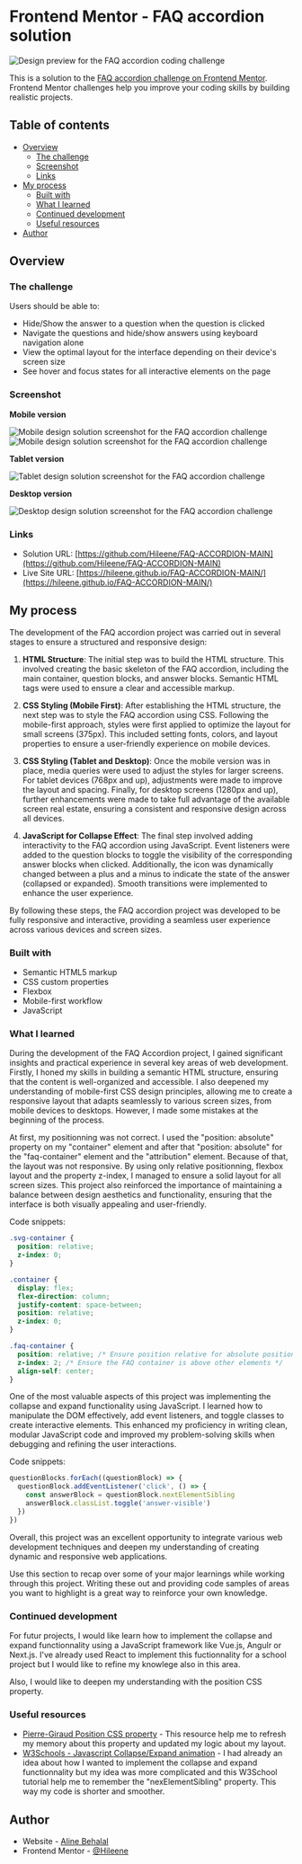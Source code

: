 # Frontend Mentor - FAQ accordion solution

![Design preview for the FAQ accordion coding challenge ](./design/desktop-preview.jpg)

This is a solution to the [FAQ accordion challenge on Frontend Mentor](https://www.frontendmentor.io/challenges/faq-accordion-wyfFdeBwBz). Frontend Mentor challenges help you improve your coding skills by building realistic projects.

## Table of contents

- [Overview](#overview)
  - [The challenge](#the-challenge)
  - [Screenshot](#screenshot)
  - [Links](#links)
- [My process](#my-process)
  - [Built with](#built-with)
  - [What I learned](#what-i-learned)
  - [Continued development](#continued-development)
  - [Useful resources](#useful-resources)
- [Author](#author)

## Overview

### The challenge

Users should be able to:

- Hide/Show the answer to a question when the question is clicked
- Navigate the questions and hide/show answers using keyboard navigation alone
- View the optimal layout for the interface depending on their device's screen size
- See hover and focus states for all interactive elements on the page

### Screenshot

<strong>Mobile version</strong>

![Mobile design solution screenshot for the FAQ accordion challenge ](./assets/images/Screenshot_%20FAQ-accordion_mobile1.png)
![Mobile design solution screenshot for the FAQ accordion challenge ](./assets/images/Screenshot_%20FAQ-accordion_mobile2.png)

<strong>Tablet version</strong>

![Tablet design solution screenshot for the FAQ accordion challenge ](./assets/images/Screenshot_%20FAQ-accordion_tablet.png)

<strong>Desktop version</strong>

![Desktop design solution screenshot for the FAQ accordion challenge ](./assets/images/Screenshot_%20FAQ-accordion_desktop.png)

### Links

- Solution URL: [https://github.com/Hileene/FAQ-ACCORDION-MAIN](https://github.com/Hileene/FAQ-ACCORDION-MAIN)
- Live Site URL: [https://hileene.github.io/FAQ-ACCORDION-MAIN/](https://hileene.github.io/FAQ-ACCORDION-MAIN/)

## My process

The development of the FAQ accordion project was carried out in several stages to ensure a structured and responsive design:

1. **HTML Structure**: The initial step was to build the HTML structure. This involved creating the basic skeleton of the FAQ accordion, including the main container, question blocks, and answer blocks. Semantic HTML tags were used to ensure a clear and accessible markup.

2. **CSS Styling (Mobile First)**: After establishing the HTML structure, the next step was to style the FAQ accordion using CSS. Following the mobile-first approach, styles were first applied to optimize the layout for small screens (375px). This included setting fonts, colors, and layout properties to ensure a user-friendly experience on mobile devices.

3. **CSS Styling (Tablet and Desktop)**: Once the mobile version was in place, media queries were used to adjust the styles for larger screens. For tablet devices (768px and up), adjustments were made to improve the layout and spacing. Finally, for desktop screens (1280px and up), further enhancements were made to take full advantage of the available screen real estate, ensuring a consistent and responsive design across all devices.

4. **JavaScript for Collapse Effect**: The final step involved adding interactivity to the FAQ accordion using JavaScript. Event listeners were added to the question blocks to toggle the visibility of the corresponding answer blocks when clicked. Additionally, the icon was dynamically changed between a plus and a minus to indicate the state of the answer (collapsed or expanded). Smooth transitions were implemented to enhance the user experience.

By following these steps, the FAQ accordion project was developed to be fully responsive and interactive, providing a seamless user experience across various devices and screen sizes.

### Built with

- Semantic HTML5 markup
- CSS custom properties
- Flexbox
- Mobile-first workflow
- JavaScript

### What I learned

During the development of the FAQ Accordion project, I gained significant insights and practical experience in several key areas of web development. Firstly, I honed my skills in building a semantic HTML structure, ensuring that the content is well-organized and accessible. I also deepened my understanding of mobile-first CSS design principles, allowing me to create a responsive layout that adapts seamlessly to various screen sizes, from mobile devices to desktops. However, I made some mistakes at the beginning of the process.

At first, my positionning was not correct. I used the "position: absolute" property on my "container" element and after that "position: absolute" for the "faq-container" element and the "attribution" element. Because of that, the layout was not responsive.
By using only relative positionning, flexbox layout and the property z-index, I managed to ensure a solid layout for all screen sizes. This project also reinforced the importance of maintaining a balance between design aesthetics and functionality, ensuring that the interface is both visually appealing and user-friendly.

Code snippets:

```css
.svg-container {
  position: relative;
  z-index: 0;
}

.container {
  display: flex;
  flex-direction: column;
  justify-content: space-between;
  position: relative;
  z-index: 0;
}

.faq-container {
  position: relative; /* Ensure position relative for absolute positioning within */
  z-index: 2; /* Ensure the FAQ container is above other elements */
  align-self: center;
}
```

One of the most valuable aspects of this project was implementing the collapse and expand functionality using JavaScript. I learned how to manipulate the DOM effectively, add event listeners, and toggle classes to create interactive elements. This enhanced my proficiency in writing clean, modular JavaScript code and improved my problem-solving skills when debugging and refining the user interactions.

Code snippets:

```js
questionBlocks.forEach((questionBlock) => {
  questionBlock.addEventListener('click', () => {
    const answerBlock = questionBlock.nextElementSibling
    answerBlock.classList.toggle('answer-visible')
  })
})
```

Overall, this project was an excellent opportunity to integrate various web development techniques and deepen my understanding of creating dynamic and responsive web applications.

Use this section to recap over some of your major learnings while working through this project. Writing these out and providing code samples of areas you want to highlight is a great way to reinforce your own knowledge.

### Continued development

For futur projects, I would like learn how to implement the collapse and expand functionnality using a JavaScript framework like Vue.js, Angulr or Next.js. I've already used React to implement this fuctionnality for a school project but I would like to refine my knowlege also in this area.

Also, I would like to deepen my understanding with the position CSS property.

### Useful resources

- [Pierre-Giraud Position CSS property](https://www.pierre-giraud.com/html-css-apprendre-coder-cours/position/) - This resource help me to refresh my memory about this property and updated my logic about my layout.
- [W3Schools - Javascript Collapse/Expand animation](https://www.w3schools.com/howto/howto_js_collapsible.asp) - I had already an idea about how I wanted to implement the collapse and expand functionnality but my idea was more complicated and this W3School tutorial help me to remember the "nexElementSibling" property. This way my code is shorter and smoother.

## Author

- Website - [Aline Behalal](https://aline-behalal.netlify.app/)
- Frontend Mentor - [@Hileene](https://www.frontendmentor.io/profile/Hileene)
